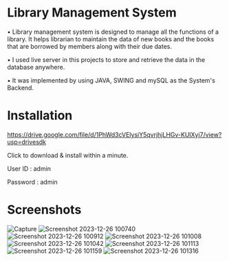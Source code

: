 # Library Management System

 • Library management system is designed to manage all the functions of a library. It helps librarian to maintain the data of new books and the books that are borrowed by members along with their due dates.
 
 • I used live server in this projects to store and retrieve the data  in the database anywhere. 
 
 • It was implemented by using JAVA, SWING and mySQL as the System's Backend.


 # Installation

https://drive.google.com/file/d/1PhWd3cVElysiY5qvrjhjLHGv-KUlXyj7/view?usp=drivesdk

Click to download & install within a minute.

User ID : admin

Password : admin

 # Screenshots

 ![Capture](https://github.com/karthickK-jDev/Library-Management-System/assets/154741020/7ffbddd4-c894-45b3-b6f8-666a3ce73523)
![Screenshot 2023-12-26 100740](https://github.com/karthickK-jDev/Library-Management-System/assets/154741020/4efd2b42-07a4-4882-8d5f-4e0b1c395d34)
![Screenshot 2023-12-26 100912](https://github.com/karthickK-jDev/Library-Management-System/assets/154741020/8e27d07b-d164-4ad7-b4e8-2b3ffda2e263)
![Screenshot 2023-12-26 101008](https://github.com/karthickK-jDev/Library-Management-System/assets/154741020/b3dca0c0-c7b7-461f-a640-d06e1a1d6919)
![Screenshot 2023-12-26 101042](https://github.com/karthickK-jDev/Library-Management-System/assets/154741020/d45f563f-90d8-47fc-95f2-5d9680646c10)
![Screenshot 2023-12-26 101113](https://github.com/karthickK-jDev/Library-Management-System/assets/154741020/bdce27ad-5194-4e66-8185-293429719af1)
![Screenshot 2023-12-26 101159](https://github.com/karthickK-jDev/Library-Management-System/assets/154741020/13031123-8dab-4737-b833-7759a20774bb)
![Screenshot 2023-12-26 101316](https://github.com/karthickK-jDev/Library-Management-System/assets/154741020/3294db20-65b6-4dcb-b882-3d6d3f8218d7)
